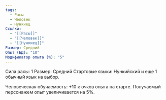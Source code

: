 ```yaml
---
tags:
  - Расы
  - Человек
  - Нункиец
Ссылки:
  - "[[Расы]]"
  - "[[Человек]]"
  - "[[Нункиец]]"
Размер: Средний
Опыт (ЕД): "10"
Модификатор опыта (%): "5"
---
```

Сила расы: 1
Размер: Средний
Стартовые языки: Нункийский и еще 1 обычный язык на выбор.

Человеческая обучаемость:
+10 к очков опыта на старте.
Получаемый персонажем опыт увеличивается на 5%.



